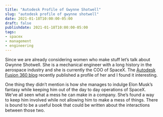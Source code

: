 ```yaml
---
title: "Autodesk Profile of Gwynne Shotwell"
slug: "autodesk profile of gwynne shotwell"
date: 2021-01-18T10:00:00-05:00
draft: false
publishdate: 2021-01-18T10:00:00-05:00
tags:
- spacex
- management
- engineering
---
```


Since we are already considering women who make stuff let’s talk about Gwynne Shotwell. She is a mechanical engineer with a long history in the aerospace industry and she is currently the COO of SpaceX. The [Autodesk Fusion 360 blog][1] recently published a profile of her and I found it interesting. 

One thing they didn’t mention is how she manages to indulge Elon Musk’s fantasy while keeping him out of the day to day operations of SpaceX. We’ve all seen what a mess he can make in a company. She’s found a way to keep him involved while not allowing him to make a mess of things. There is bound to be a useful book that could be written about the interactions between those two.

[1]: https://www.autodesk.com/products/fusion-360/blog/meet-gwynne-shotwell-spacex-president-coo/